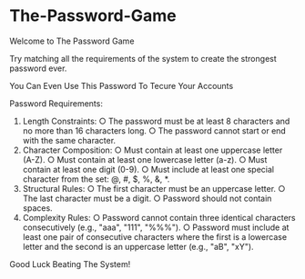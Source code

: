 # The-Password-Game

Welcome to The Password Game

Try matching all the requirements of the system to create the strongest password ever.

You Can Even Use This Password To Tecure Your Accounts

Password Requirements:
1. Length Constraints:
  ○ The password must be at least 8 characters and no more than 16 characters
    long.
  ○ The password cannot start or end with the same character.
2. Character Composition:
  ○ Must contain at least one uppercase letter (A-Z).
  ○ Must contain at least one lowercase letter (a-z).
  ○ Must contain at least one digit (0-9).
  ○ Must include at least one special character from the set: @, #, $, %, &,
    *.
3. Structural Rules:
  ○ The first character must be an uppercase letter.
  ○ The last character must be a digit.
  ○ Password should not contain spaces.
4. Complexity Rules:
  ○ Password cannot contain three identical characters consecutively (e.g., "aaa",
    "111", "%%%").
  ○ Password must include at least one pair of consecutive characters where the
    first is a lowercase letter and the second is an uppercase letter (e.g., "aB",
    "xY").

Good Luck Beating The System!
